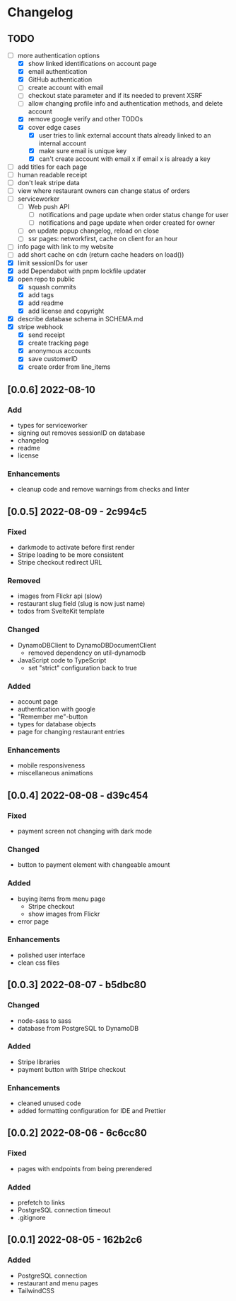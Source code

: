 # Changelog

## TODO

- [ ] more authentication options
  - [x] show linked identifications on account page
  - [x] email authentication
  - [x] GitHub authentication
  - [ ] create account with email
  - [ ] checkout state parameter and if its needed to prevent XSRF
  - [ ] allow changing profile info and authentication methods, and delete account
  - [x] remove google verify and other TODOs
  - [x] cover edge cases
    - [x] user tries to link external account thats already linked to an internal account
    - [x] make sure email is unique key
    - [x] can't create account with email x if email x is already a key
- [ ] add titles for each page
- [ ] human readable receipt
- [ ] don't leak stripe data
- [ ] view where restaurant owners can change status of orders
- [ ] serviceworker
  - [ ] Web push API
    - [ ] notifications and page update when order status change for user
    - [ ] notifications and page update when order created for owner
  - [ ] on update popup changelog, reload on close
  - [ ] ssr pages: networkfirst, cache on client for an hour
- [ ] info page with link to my website
- [ ] add short cache on cdn (return cache headers on load())
- [x] limit sessionIDs for user
- [x] add Dependabot with pnpm lockfile updater
- [x] open repo to public
  - [x] squash commits
  - [x] add tags
  - [x] add readme
  - [x] add license and copyright
- [x] describe database schema in SCHEMA.md
- [x] stripe webhook
  - [x] send receipt
  - [x] create tracking page
  - [x] anonymous accounts
  - [x] save customerID
  - [x] create order from line_items

## [0.0.6] 2022-08-10

### Add

- types for serviceworker
- signing out removes sessionID on database
- changelog
- readme
- license

### Enhancements

- cleanup code and remove warnings from checks and linter

## [0.0.5] 2022-08-09 - 2c994c5

### Fixed

- darkmode to activate before first render
- Stripe loading to be more consistent
- Stripe checkout redirect URL

### Removed

- images from Flickr api (slow)
- restaurant slug field (slug is now just name)
- todos from SvelteKit template

### Changed

- DynamoDBClient to DynamoDBDocumentClient
  - removed dependency on util-dynamodb
- JavaScript code to TypeScript
  - set "strict" configuration back to true

### Added

- account page
- authentication with google
- "Remember me"-button
- types for database objects
- page for changing restaurant entries

### Enhancements

- mobile responsiveness
- miscellaneous animations

## [0.0.4] 2022-08-08 - d39c454

### Fixed

- payment screen not changing with dark mode

### Changed

- button to payment element with changeable amount

### Added

- buying items from menu page
  - Stripe checkout
  - show images from Flickr
- error page

### Enhancements

- polished user interface
- clean css files

## [0.0.3] 2022-08-07 - b5dbc80

### Changed

- node-sass to sass
- database from PostgreSQL to DynamoDB

### Added

- Stripe libraries
- payment button with Stripe checkout

### Enhancements

- cleaned unused code
- added formatting configuration for IDE and Prettier

## [0.0.2] 2022-08-06 - 6c6cc80

### Fixed

- pages with endpoints from being prerendered

### Added

- prefetch to links
- PostgreSQL connection timeout
- .gitignore

## [0.0.1] 2022-08-05 - 162b2c6

### Added

- PostgreSQL connection
- restaurant and menu pages
- TailwindCSS
